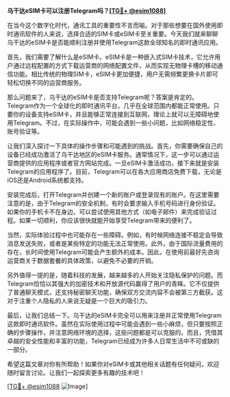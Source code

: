 **乌干达eSIM卡可以注册Telegram吗？[[TG💪+ @esim1088](https://t.me/s/esim1088)]**

在当今这个数字化时代，通讯工具的重要性不言而喻。对于那些想要在国外使用即时通讯软件的人来说，选择合适的SIM卡或eSIM卡至关重要。今天我们就来聊聊乌干达的eSIM卡是否能顺利注册并使用Telegram这款全球知名的即时通讯应用。

首先，我们需要了解什么是eSIM卡。eSIM卡是一种嵌入式SIM卡技术，它允许用户通过远程配置的方式下载运营商的网络配置文件，从而实现无物理卡槽的移动通信功能。相比传统的物理SIM卡，eSIM卡更加便捷，用户无需频繁更换卡片即可轻松切换不同的运营商服务。

那么问题来了，乌干达的eSIM卡是否支持Telegram呢？答案是肯定的。Telegram作为一个全球化的即时通讯平台，几乎在全球范围内都能正常使用。只要你的设备支持eSIM卡，并且能够正常连接到互联网，理论上就可以无障碍地使用Telegram。不过，在实际操作中，可能会遇到一些小问题，比如网络稳定性、账号验证等。

让我们深入探讨一下具体的操作步骤和可能遇到的挑战。首先，你需要确保自己的设备已经成功激活了乌干达地区的eSIM卡服务。通常情况下，这一步可以通过运营商提供的应用程序或者官方网站完成。一旦eSIM卡激活成功，接下来就是安装Telegram的应用程序了。目前，Telegram可以在各大应用商店免费下载，无论是iOS还是Android系统都支持。

安装完成后，打开Telegram并创建一个新的账户或登录现有的账户。在这里需要注意的是，由于Telegram的安全机制，有时会要求输入手机号码进行身份验证。如果你的手机卡不在身边，可以尝试使用其他方式（如电子邮件）来完成验证过程。如果一切顺利，你应该很快就能开始享受Telegram带来的便利了。

当然，实际体验过程中也可能存在一些障碍。例如，有时候网络连接不稳定会导致消息发送失败，或者是某些特定的功能无法正常使用。此外，由于国际流量费用的存在，长时间使用Telegram可能会产生额外的成本。因此，在使用前最好先咨询运营商关于数据套餐的具体政策，以避免不必要的开销。

另外值得一提的是，随着科技的发展，越来越多的人开始关注隐私保护的问题。而Telegram恰恰以其强大的加密技术和开放源代码赢得了用户的青睐。它不仅提供了普通聊天模式，还支持秘密聊天功能，确保双方交流内容不会被第三方截获。这对于注重个人隐私的人来说无疑是一个巨大的吸引力。

最后，让我们总结一下。乌干达的eSIM卡完全可以用来注册并正常使用Telegram这款即时通讯软件。虽然在实际使用过程中可能会遇到一些小麻烦，但只要按照正确的步骤操作，并注意网络环境的选择，这些问题都是可以克服的。而且，凭借其卓越的安全性能和丰富的功能，Telegram已经成为许多人日常生活中不可或缺的一部分。

希望这篇文章对你有所帮助！如果你对eSIM卡或其他相关话题有任何疑问，欢迎随时留言讨论。让我们一起探索更多有趣的技术吧！

[[TG💪+ @esim1088](https://t.me/s/esim1088) ![Image](https://i.postimg.cc/4NQfJmqS/Snipaste-2025-05-13-00-14-12.png)]